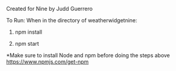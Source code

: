 Created for Nine by Judd Guerrero

To Run:
When in the directory of weatherwidgetnine:


1. npm install


2. npm start

*Make sure to install Node and npm before doing the steps above
https://www.npmjs.com/get-npm
